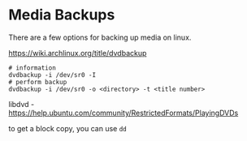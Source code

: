 # Media Backups

There are a few options for backing up media on linux.

https://wiki.archlinux.org/title/dvdbackup

```
# information
dvdbackup -i /dev/sr0 -I
# perform backup
dvdbackup -i /dev/sr0 -o <directory> -t <title number>
```

libdvd - https://help.ubuntu.com/community/RestrictedFormats/PlayingDVDs

to get a block copy, you can use `dd`